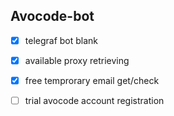 ## Avocode-bot

- [x] telegraf bot blank
- [x] available proxy retrieving
- [x] free temprorary email get/check
- [ ] trial avocode account registration

